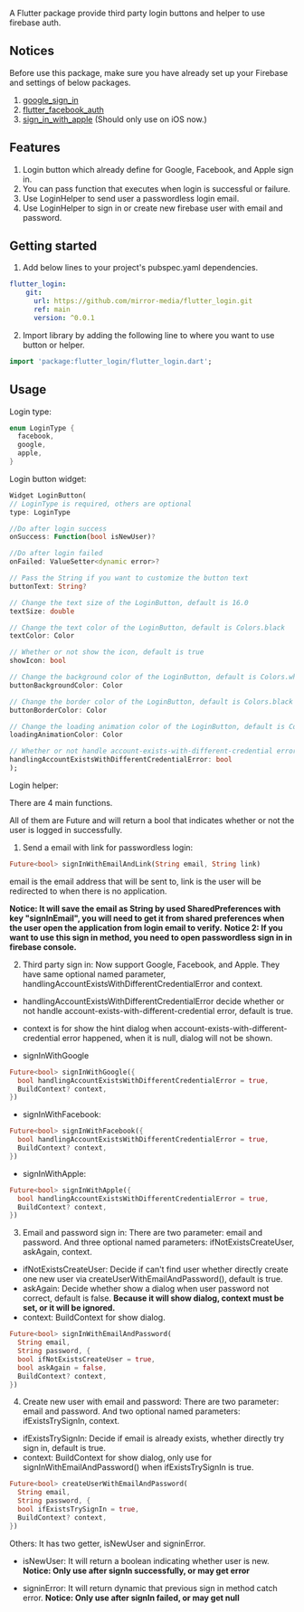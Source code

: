 <!-- 
This README describes the package. If you publish this package to pub.dev,
this README's contents appear on the landing page for your package.

For information about how to write a good package README, see the guide for
[writing package pages](https://dart.dev/guides/libraries/writing-package-pages). 

For general information about developing packages, see the Dart guide for
[creating packages](https://dart.dev/guides/libraries/create-library-packages)
and the Flutter guide for
[developing packages and plugins](https://flutter.dev/developing-packages). 
-->

A Flutter package provide third party login buttons and helper to use firebase auth.
## Notices

Before use this package, make sure you have already set up your Firebase and settings of below packages.
1. [google_sign_in](https://pub.dev/packages/google_sign_in)
2. [flutter_facebook_auth](https://facebook.meedu.app/docs/intro)
3. [sign_in_with_apple](https://pub.dev/packages/sign_in_with_apple) (Should only use on iOS now.)

## Features

1. Login button which already define for Google, Facebook, and Apple sign in.
2. You can pass function that executes when login is successful or failure.
3. Use LoginHelper to send user a passwordless login email.
4. Use LoginHelper to sign in or create new firebase user with email and password.

## Getting started

1. Add below lines to your project's pubspec.yaml dependencies.

```yaml
flutter_login:
    git:
      url: https://github.com/mirror-media/flutter_login.git
      ref: main
      version: ^0.0.1
```

2. Import library by adding the following line to where you want to use button or helper.
```dart
import 'package:flutter_login/flutter_login.dart';
```

## Usage 
Login type:
```dart
enum LoginType {
  facebook,
  google,
  apple,
}
```

Login button widget:
```dart
Widget LoginButton(
// LoginType is required, others are optional
type: LoginType

//Do after login success
onSuccess: Function(bool isNewUser)?

//Do after login failed
onFailed: ValueSetter<dynamic error>? 

// Pass the String if you want to customize the button text
buttonText: String?

// Change the text size of the LoginButton, default is 16.0
textSize: double

// Change the text color of the LoginButton, default is Colors.black
textColor: Color

// Whether or not show the icon, default is true
showIcon: bool

// Change the background color of the LoginButton, default is Colors.white
buttonBackgroundColor: Color

// Change the border color of the LoginButton, default is Colors.black
buttonBorderColor: Color

// Change the loading animation color of the LoginButton, default is Colors.black12
loadingAnimationColor: Color

// Whether or not handle account-exists-with-different-credential error, default is true
handlingAccountExistsWithDifferentCredentialError: bool
);
```

Login helper:

There are 4 main functions.

All of them are Future and will return a bool that indicates whether or not the user is logged in successfully.

1. Send a email with link for passwordless login:
```dart
Future<bool> signInWithEmailAndLink(String email, String link)
```
email is the email address that will be sent to, link is the user will be redirected to when there is no application.

**Notice: It will save the email as String by used SharedPreferences with key "signInEmail", you will need to get it from shared preferences when the user open the application from login email to verify.**
**Notice 2: If you want to use this sign in method, you need to open passwordless sign in in firebase console.**

2. Third party sign in:
Now support Google, Facebook, and Apple.
They have same optional named parameter, handlingAccountExistsWithDifferentCredentialError and context.
- handlingAccountExistsWithDifferentCredentialError decide whether or not handle account-exists-with-different-credential error, default is true.
- context is for show the hint dialog when account-exists-with-different-credential error happened, when it is null, dialog will not be shown.


- signInWithGoogle
```dart
Future<bool> signInWithGoogle({
  bool handlingAccountExistsWithDifferentCredentialError = true,
  BuildContext? context,
})
```
- signInWithFacebook:
```dart
Future<bool> signInWithFacebook({
  bool handlingAccountExistsWithDifferentCredentialError = true,
  BuildContext? context,
})
```
- signInWithApple:
```dart
Future<bool> signInWithApple({
  bool handlingAccountExistsWithDifferentCredentialError = true,
  BuildContext? context,
})
```

3. Email and password sign in:
There are two parameter: email and password. And three optional named parameters:  ifNotExistsCreateUser, askAgain, context.
- ifNotExistsCreateUser: Decide if can't find user whether directly create one new user via createUserWithEmailAndPassword(), default is true.
- askAgain: Decide whether show a dialog when user password not correct, default is false. 
**Because it will show dialog, context must be set, or it will be ignored.**
- context: BuildContext for show dialog.

```dart
Future<bool> signInWithEmailAndPassword(
  String email,
  String password, {
  bool ifNotExistsCreateUser = true,
  bool askAgain = false,
  BuildContext? context,
})
```

4. Create new user with email and password:
There are two parameter: email and password. And two optional named parameters:  ifExistsTrySignIn, context.
- ifExistsTrySignIn: Decide if email is already exists, whether directly try sign in, default is true.
- context: BuildContext for show dialog, only use for signInWithEmailAndPassword() when ifExistsTrySignIn is true.

```dart
Future<bool> createUserWithEmailAndPassword(
  String email,
  String password, {
  bool ifExistsTrySignIn = true,
  BuildContext? context,
})
```

Others:
It has two getter, isNewUser and signinError.

- isNewUser: It will return a boolean indicating whether user is new.
**Notice: Only use after signIn successfully, or may get error**

- signinError: It will return dynamic that previous sign in method catch error.
**Notice: Only use after signIn failed, or may get null**
